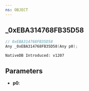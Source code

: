 ```yaml
---
ns: OBJECT
---
```

## _0xEBA314768FB35D58

```c
// 0xEBA314768FB35D58
Any _0xEBA314768FB35D58(Any p0);
```

```
NativeDB Introduced: v1207
```

## Parameters
* **p0**:
